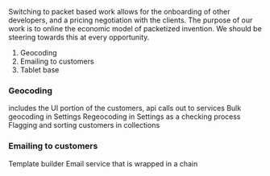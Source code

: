 Switching to packet based work allows for the onboarding of other developers, and a pricing negotiation with the clients.  The purpose of our work is to online the economic model of packetized invention.  We should be steering towards this at every opportunity.

1. Geocoding
2. Emailing to customers
3. Tablet base

### Geocoding
includes the UI portion of the customers, api calls out to services
Bulk geocoding in Settings
Regeocoding in Settings as a checking process
Flagging and sorting customers in collections

### Emailing to customers
Template builder
Email service that is wrapped in a chain